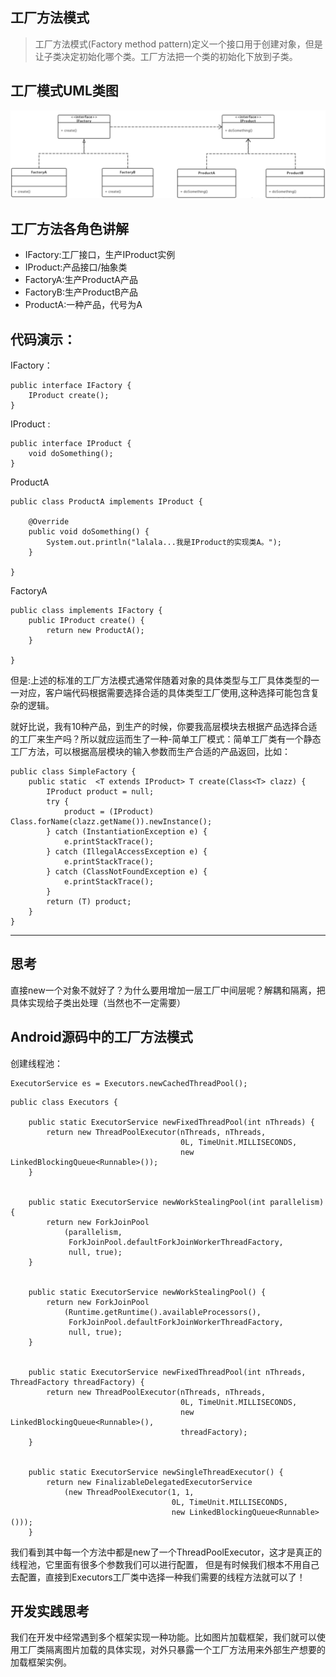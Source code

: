 ## 工厂方法模式
> 工厂方法模式(Factory method pattern)定义一个接口用于创建对象，但是让子类决定初始化哪个类。工厂方法把一个类的初始化下放到子类。

## 工厂模式UML类图
![工厂模式UML类图](https://github.com/JessonYue/Design-Pattern-Learning/blob/master/resource/439B6B8C-FFAA-400A-8552-301504FF660F.png?raw=true)

## 工厂方法各角色讲解
- IFactory:工厂接口，生产IProduct实例
- IProduct:产品接口/抽象类
- FactoryA:生产ProductA产品
- FactoryB:生产ProductB产品
- ProductA:一种产品，代号为A

## 代码演示：
IFactory：
~~~
public interface IFactory {
    IProduct create();
}
~~~
IProduct :
~~~
public interface IProduct {
    void doSomething();
}
~~~

ProductA
~~~
public class ProductA implements IProduct {

    @Override
    public void doSomething() {
        System.out.println("lalala...我是IProduct的实现类A。");
    }

}
~~~
FactoryA
~~~
public class implements IFactory {
    public IProduct create() {
        return new ProductA();
    }

}
~~~
但是:上述的标准的工厂方法模式通常伴随着对象的具体类型与工厂具体类型的一一对应，客户端代码根据需要选择合适的具体类型工厂使用,这种选择可能包含复杂的逻辑。

就好比说，我有10种产品，到生产的时候，你要我高层模块去根据产品选择合适的工厂来生产吗？所以就应运而生了一种-简单工厂模式：简单工厂类有一个静态工厂方法，可以根据高层模块的输入参数而生产合适的产品返回，比如：
~~~
public class SimpleFactory {
    public static  <T extends IProduct> T create(Class<T> clazz) {
        IProduct product = null;
        try {
            product = (IProduct) Class.forName(clazz.getName()).newInstance();
        } catch (InstantiationException e) {
            e.printStackTrace();
        } catch (IllegalAccessException e) {
            e.printStackTrace();
        } catch (ClassNotFoundException e) {
            e.printStackTrace();
        }
        return (T) product;
    }
}
~~~

--------------------------------------------------------------
## 思考
  直接new一个对象不就好了？为什么要用增加一层工厂中间层呢？解耦和隔离，把具体实现给子类出处理（当然也不一定需要）


## Android源码中的工厂方法模式
创建线程池：
~~~
ExecutorService es = Executors.newCachedThreadPool();
~~~
~~~
public class Executors {

    public static ExecutorService newFixedThreadPool(int nThreads) {
        return new ThreadPoolExecutor(nThreads, nThreads,
                                      0L, TimeUnit.MILLISECONDS,
                                      new LinkedBlockingQueue<Runnable>());
    }


    public static ExecutorService newWorkStealingPool(int parallelism) {
        return new ForkJoinPool
            (parallelism,
             ForkJoinPool.defaultForkJoinWorkerThreadFactory,
             null, true);
    }


    public static ExecutorService newWorkStealingPool() {
        return new ForkJoinPool
            (Runtime.getRuntime().availableProcessors(),
             ForkJoinPool.defaultForkJoinWorkerThreadFactory,
             null, true);
    }


    public static ExecutorService newFixedThreadPool(int nThreads, ThreadFactory threadFactory) {
        return new ThreadPoolExecutor(nThreads, nThreads,
                                      0L, TimeUnit.MILLISECONDS,
                                      new LinkedBlockingQueue<Runnable>(),
                                      threadFactory);
    }


    public static ExecutorService newSingleThreadExecutor() {
        return new FinalizableDelegatedExecutorService
            (new ThreadPoolExecutor(1, 1,
                                    0L, TimeUnit.MILLISECONDS,
                                    new LinkedBlockingQueue<Runnable>()));
    }
~~~
我们看到其中每一个方法中都是new了一个ThreadPoolExecutor，这才是真正的线程池，它里面有很多个参数我们可以进行配置，
但是有时候我们根本不用自己去配置，直接到Executors工厂类中选择一种我们需要的线程方法就可以了！


## 开发实践思考
我们在开发中经常遇到多个框架实现一种功能。比如图片加载框架，我们就可以使用工厂类隔离图片加载的具体实现，对外只暴露一个工厂方法用来外部生产想要的加载框架实例。



